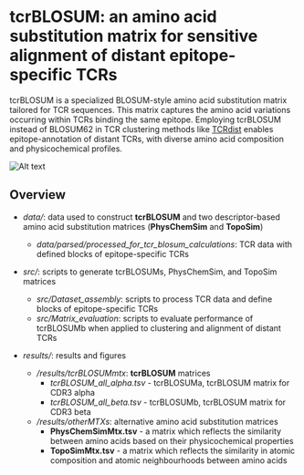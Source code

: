 # tcrBLOSUM: an amino acid substitution matrix for sensitive alignment of distant epitope-specific TCRs
tcrBLOSUM is a specialized BLOSUM-style amino acid substitution matrix tailored for TCR sequences. This matrix captures the amino acid variations occurring within TCRs binding the same epitope. Employing tcrBLOSUM instead of BLOSUM62 in TCR clustering methods like [TCRdist](https://github.com/kmayerb/tcrdist3) enables epitope-annotation of distant TCRs, with diverse amino acid composition and physicochemical profiles.

![Alt text](results/Figures/graph_abstract.png?raw=true "graphical abstract")

[//]: # (<p align="center">)

[//]: # (  <img src="results/figures/graph_abstract.png" alt="graphical abstract" width="800" />)

[//]: # (</p>)

## Overview

- *data/*: data used to construct **tcrBLOSUM** and two descriptor-based amino acid substitution matrices (**PhysChemSim** and **TopoSim**)
  - *data/parsed/processed_for_tcr_blosum_calculations*: TCR data with defined blocks of epitope-specific TCRs

- *src/*: scripts to generate tcrBLOSUMs, PhysChemSim, and TopoSim matrices
  - *src/Dataset_assembly*: scripts to process TCR data and define blocks of epitope-specific TCRs
  - *src/Matrix_evaluation*: scripts to evaluate performance of tcrBLOSUMb when applied to clustering and alignment of distant TCRs

- *results/*: results and figures
  - */results/tcrBLOSUMmtx*: **tcrBLOSUM** matrices
    - *tcrBLOSUM_all_alpha.tsv* - tcrBLOSUMa, tcrBLOSUM matrix for CDR3 alpha
    - *tcrBLOSUM_all_beta.tsv* - tcrBLOSUMb, tcrBLOSUM matrix for CDR3 beta
  - */results/otherMTXs*: alternative amino acid substitution matrices
    - **PhysChemSimMtx.tsv** - a matrix which reflects the similarity between amino acids based on their physicochemical properties
    - **TopoSimMtx.tsv** - a matrix which reflects the similarity in atomic composition and atomic neighbourhoods between amino acids
